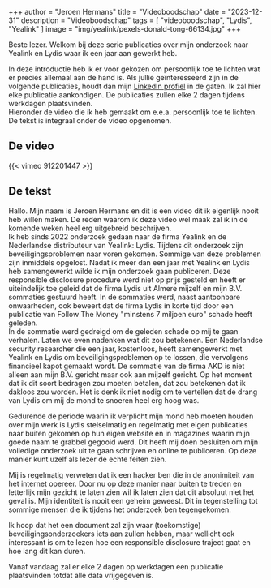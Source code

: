 +++
author = "Jeroen Hermans"
title = "Videoboodschap"
date = "2023-12-31"
description = "Videoboodschap"
tags = [
    "videoboodschap", "Lydis", "Yealink"
]
image = "img/yealink/pexels-donald-tong-66134.jpg"
+++

Beste lezer. Welkom bij deze serie publicaties over mijn onderzoek naar Yealink en Lydis waar ik een jaar aan gewerkt heb.
<!--more-->
In deze introductie heb ik er voor gekozen om persoonlijk toe te lichten wat er precies allemaal aan de hand is. Als 
jullie geïnteresseerd zijn in de volgende publicaties, houdt dan mijn [LinkedIn profiel](https://www.linkedin.com/in/jeroenhermans/)
in de gaten. Ik zal hier elke publicatie aankondigen. De publicaties zullen elke 2 dagen tijdens werkdagen plaatsvinden.  
Hieronder de video die ik heb gemaakt om e.e.a. persoonlijk toe te lichten. De tekst is integraal onder de video opgenomen.

## De video
{{< vimeo 912201447 >}}
## De tekst

Hallo. Mijn naam is Jeroen Hermans en dit is een video dit ik eigenlijk nooit heb willen maken. De reden waarom ik deze 
video wel maak zal ik in de komende weken heel erg uitgebreid beschrijven.  
Ik heb sinds 2022 onderzoek gedaan naar de firma Yealink en de Nederlandse distributeur van Yealink: Lydis. Tijdens dit 
onderzoek zijn beveiligingsproblemen naar voren gekomen. Sommige van deze problemen zijn inmiddels opgelost. Nadat ik 
meer dan een jaar met Yealink en Lydis heb samengewerkt wilde ik mijn onderzoek gaan publiceren. Deze responsible 
disclosure procedure werd niet op prijs gesteld en heeft er uiteindelijk toe geleid dat de firma Lydis uit Almere 
mijzelf en mijn B.V. sommaties gestuurd heeft. In de sommaties werd, naast aantoonbare onwaarheden, ook beweert dat de 
firma Lydis in korte tijd door een publicatie van Follow The Money "minstens 7 miljoen euro" schade heeft geleden.  
In de sommatie werd gedreigd om de geleden schade op mij te gaan verhalen. Laten we even nadenken wat dit zou betekenen. 
Een Nederlandse security researcher die een jaar, kostenloos, heeft samengewerkt met Yealink en Lydis om 
beveiligingsproblemen op te lossen, die vervolgens financieel kapot gemaakt wordt. De sommatie van de firma AKD is niet 
alleen aan mijn B.V. gericht maar ook aan mijzelf gericht. Op het moment dat ik dit soort bedragen zou moeten betalen, dat zou 
betekenen dat ik dakloos zou worden. Het is denk ik niet nodig om te vertellen dat de drang van Lydis om mij de mond te 
snoeren heel erg hoog was.  

Gedurende de periode waarin ik verplicht mijn mond heb moeten houden over mijn werk is Lydis stelselmatig en regelmatig
met eigen publicaties naar buiten gekomen op hun eigen website en in magazines waarin mijn goede naam te grabbel gegooid
werd. Dit heeft mij doen besluiten om mijn volledige onderzoek uit te gaan schrijven en online te publiceren. Op deze 
manier kunt uzelf als lezer de echte feiten zien.  

Mij is regelmatig verweten dat ik een hacker ben die in de anonimiteit van het internet opereer. Door nu op deze manier
naar buiten te treden en letterlijk mijn gezicht te laten zien wil ik laten zien dat dit absoluut niet het geval is.
Mijn identiteit is nooit een geheim geweest. Dit in tegenstelling tot sommige mensen die ik tijdens het onderzoek ben 
tegengekomen. 

Ik hoop dat het een document zal zijn waar (toekomstige) beveiligingsonderzoekers iets aan zullen hebben, maar wellicht 
ook interessant is om te lezen hoe een responsible disclosure traject gaat en hoe lang dit kan duren.  

Vanaf vandaag zal er elke 2 dagen op werkdagen een publicatie plaatsvinden totdat alle data vrijgegeven is.

